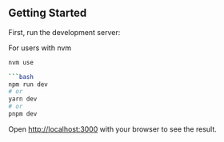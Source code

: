 ## Getting Started

First, run the development server:

For users with nvm 

```bash
nvm use

```bash
npm run dev
# or
yarn dev
# or
pnpm dev
```

Open [http://localhost:3000](http://localhost:3000) with your browser to see the result.
